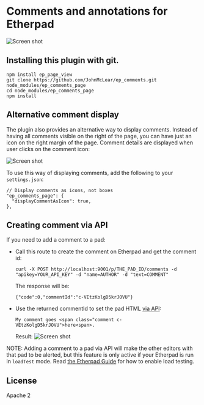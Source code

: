 # Comments and annotations for Etherpad

![Screen shot](http://i.imgur.com/sbiJ4xz.png)

## Installing this plugin with git.
```
npm install ep_page_view
git clone https://github.com/JohnMcLear/ep_comments.git node_modules/ep_comments_page
cd node_modules/ep_comments_page
npm install
```

## Alternative comment display
The plugin also provides an alternative way to display comments. Instead of having all comments visible on the right of the page, you can have just an icon on the right margin of the page. Comment details are displayed when user clicks on the comment icon:

![Screen shot](http://i.imgur.com/cEo7PdL.png)

To use this way of displaying comments, add the following to your `settings.json`:
```
// Display comments as icons, not boxes
"ep_comments_page": {
  "displayCommentAsIcon": true,
},
```

## Creating comment via API
If you need to add a comment to a pad:

* Call this route to create the comment on Etherpad and get the comment id:
  ```
  curl -X POST http://localhost:9001/p/THE_PAD_ID/comments -d "apikey=YOUR_API_KEY" -d "name=AUTHOR" -d "text=COMMENT"
  ```

  The response will be:
  ```
  {"code":0,"commentId":"c-VEtzKolgD5krJOVU"}
  ```

* Use the returned commentId to set the pad HTML [via API](http://etherpad.org/doc/v1.5.6/#index_sethtml_padid_html):
  ```
  My comment goes <span class="comment c-VEtzKolgD5krJOVU">here<span>.
  ```

  Result:
  ![Screen shot](http://i.imgur.com/KM4lPJx.png)

NOTE: Adding a comment to a pad via API will make the other editors with that pad to be alerted, but this feature is only active if your Etherpad is run in `loadTest` mode. Read [the Etherpad Guide](https://github.com/ether/etherpad-lite/wiki/Load-Testing-Etherpad) for how to enable load testing.

## License
Apache 2
